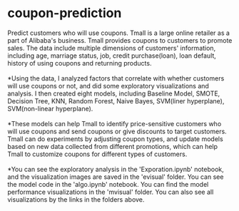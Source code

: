 # coupon-prediction
Predict customers who will use coupons. Tmall is a large online retailer as a part of Alibaba's business. Tmall provides coupons to customers to promote sales. The data include multiple dimensions of customers' information, including age, marriage status, job, credit purchase(loan), loan default, history of using coupons and returning products. 
<br/><br/>*Using the data, I analyzed factors that correlate with whether customers will use coupons or not, and did some exploratory visualizations and analysis. I then created eight models, including Baseline Model, SMOTE, Decision Tree, KNN, Random Forest, Naive Bayes, SVM(liner hyperplane), SVM(non-linear hyperplane). 
<br/><br/>*These models can help Tmall to identify price-sensitive customers who will use coupons and send coupons or give discounts to target customers. Tmall can do experiments by adjusting coupon types, and update models based on new data collected from different promotions, which can help Tmall to customize coupons for different types of customers.  
<br/>*You can see the exploratory analysis in the 'Exporation.ipynb' notebook, and the visualization images are saved in the 'evisual' folder.  You can see the model code in the 'algo.ipynb' notebook. You can find the model performance visualizations in the 'mvisual' folder. You can also see all visualizations by the links in the folders above. 


